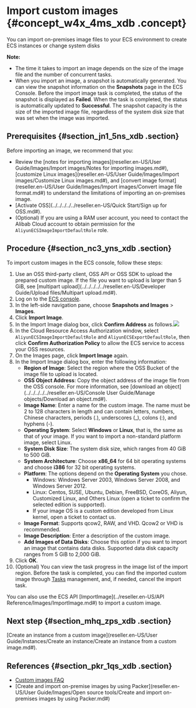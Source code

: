 # Import custom images {#concept_w4x_4ms_xdb .concept}

You can import on-premises image files to your ECS environment to create ECS instances or change system disks

**Note:** 

-   The time it takes to import an image depends on the size of the image file and the number of concurrent tasks.
-   When you import an image, a snapshot is automatically generated. You can view the snapshot information on the **Snapshots** page in the ECS Console. Before the import image task is completed, the status of the snapshot is displayed as **Failed**. When the task is completed, the status is automatically updated to **Successful**. The snapshot capacity is the size of the imported image file, regardless of the system disk size that was set when the image was imported.

## Prerequisites {#section_jn1_5ns_xdb .section}

Before importing an image, we recommend that you:

-   Review the [notes for importing images](reseller.en-US/User Guide/Images/Import images/Notes for importing images.md#), [customize Linux images](reseller.en-US/User Guide/Images/Import images/Customize Linux images.md#), and [convert image format](reseller.en-US/User Guide/Images/Import images/Convert image file format.md#) to understand the limitations of importing an on-premises image.
-   [Activate OSS](../../../../../reseller.en-US/Quick Start/Sign up for OSS.md#).
-   \(Optional\) If you are using a RAM user account, you need to contact the Alibab Cloud account to obtain permission for the `AliyunECSImageImportDefaultRole` role.

## Procedure {#section_nc3_yns_xdb .section}

To import custom images in the ECS console, follow these steps:

1.  Use an OSS third-party client, OSS API or OSS SDK to upload the prepared custom image. If the file you want to upload is larger than 5 GiB, see [multipart upload](../../../../../reseller.en-US/Developer Guide/Upload files/Multipart upload.md#).
2.  Log on to the [ECS console](https://partners-intl.console.aliyun.com/#/ecs).
3.  In the left-side navigation pane, choose **Snapshots and Images** \> **Images**.
4.  Click **Import Image**.
5.  In the Import Image dialog box, click **Confirm Address** as follows.![](http://static-aliyun-doc.oss-cn-hangzhou.aliyuncs.com/assets/img/9706/15433093467027_en-US.png)
6.  In the Cloud Resource Access Authorization window, select `AliyunECSImageImportDefaultRole` and `AliyunECSExportDefaultRole`, then click **Confirm Authorization Policy** to allow the ECS service to access your OSS resources.
7.  On the Images page, click **Import Image** again.
8.  In the Import Image dialog box, enter the following information:
    -   **Region of Image**: Select the region where the OSS Bucket of the image file to upload is located.
    -   **OSS Object Address**: Copy the object address of the image file from the OSS console. For more information, see [download an object](../../../../../reseller.en-US/Console User Guide/Manage objects/Download an object.md#).
    -   **Image Name**: Enter a name for the custom image. The name must be 2 to 128 characters in length and can contain letters, numbers, Chinese characters, periods \(.\), underscores \(\_\), colons \(:\), and hyphens \(-\).
    -   **Operating System**: Select **Windows** or **Linux**, that is, the same as that of your image. If you want to import a non-standard platform image, select Linux.
    -   **System Disk Size**: The system disk size, which ranges from 40 GiB to 500 GiB.
    -   **System Architecture**: Choose **x86\_64** for 64 bit operating systems and choose **i386** for 32 bit operating systems.
    -   **Platform**: The options depend on the **Operating System** you chose.
        -   Windows: Windows Server 2003, Windows Server 2008, and Windows Server 2012.
        -   Linux: Centos, SUSE, Ubuntu, Debian, FreeBSD, CoreOS, Aliyun, Customized Linux, and Others Linux \(open a ticket to confirm the selected edition is supported\).
        -   If your image OS is a custom edition developed from Linux kernel, open a ticket to contact us.
    -   **Image Format**: Supports qcow2, RAW, and VHD. Qcow2 or VHD is recommended.
    -   **Image Description**: Enter a description of the custom image.
    -   **Add Images of Data Disks**: Choose this option if you want to import an image that contains data disks. Supported data disk capacity ranges from 5 GiB to 2,000 GiB.
9.  Click **OK**.
10. \(Optional\) You can view the task progress in the image list of the import region. Before the task is completed, you can find the imported custom image through [Tasks](https://partners-intl.console.aliyun.com/#/ecs/task/region/) management, and, if needed, cancel the import task.

You can also use the ECS API [ImportImage](../reseller.en-US/API Reference/Images/ImportImage.md#) to import a custom image.

## Next step {#section_mhq_zps_xdb .section}

[Create an instance from a custom image](reseller.en-US/User Guide/Instances/Create an instance/Create an instance from a custom image.md#).

## References {#section_pkr_1qs_xdb .section}

-   [Custom images FAQ](https://partners-intl.aliyun.com/help/faq-detail/40549.htm)
-   [Create and import on-premise images by using Packer](reseller.en-US/User Guide/Images/Open source tools/Create and import on-premises images by using Packer.md#)

